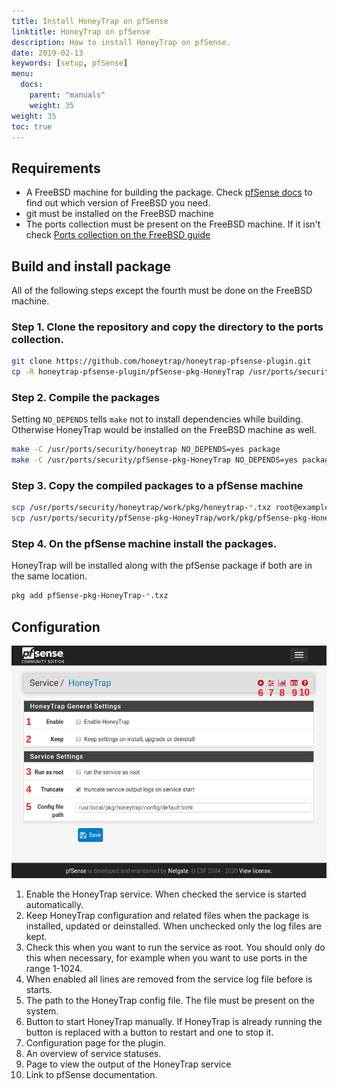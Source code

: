 ```yaml
---
title: Install HoneyTrap on pfSense
linktitle: HoneyTrap on pfSense
description: How to install HoneyTrap on pfSense.
date: 2019-02-13
keywords: [setup, pfSense]
menu:
  docs:
    parent: "manuals"
    weight: 35
weight: 35
toc: true
---
```


## Requirements

- A FreeBSD machine for building the package. Check [pfSense docs](https://docs.netgate.com/pfsense/en/latest/releases/versions-of-pfsense-and-freebsd.html) to find out which version of FreeBSD you need.
- git must be installed on the FreeBSD machine
- The ports collection must be present on the FreeBSD machine. If it isn't check [Ports collection on the FreeBSD guide](../honeytrap-freebsd/#ports-collection)

## Build and install package

All of the following steps except the fourth must be done on the FreeBSD machine.

### Step 1. Clone the repository and copy the directory to the ports collection.

```bash
git clone https://github.com/honeytrap/honeytrap-pfsense-plugin.git
cp -R honeytrap-pfsense-plugin/pfSense-pkg-HoneyTrap /usr/ports/security
```

### Step 2. Compile the packages

Setting `NO_DEPENDS` tells `make` not to install dependencies while building. Otherwise HoneyTrap would be installed on the FreeBSD machine as well.

```bash
make -C /usr/ports/security/honeytrap NO_DEPENDS=yes package
make -C /usr/ports/security/pfSense-pkg-HoneyTrap NO_DEPENDS=yes package
```

### Step 3. Copy the compiled packages to a pfSense machine

```bash
scp /usr/ports/security/honeytrap/work/pkg/honeytrap-*.txz root@example:~
scp /usr/ports/security/pfSense-pkg-HoneyTrap/work/pkg/pfSense-pkg-HoneyTrap-*.txz root@example:~
```
### Step 4. On the pfSense machine install the packages.

HoneyTrap will be installed along with the pfSense package if both are in the same location.

```bash
pkg add pfSense-pkg-HoneyTrap-*.txz
```

## Configuration

![](/manuals/images/pfsense-config.png)

1. Enable the HoneyTrap service. When checked the service is started automatically.
2. Keep HoneyTrap configuration and related files when the package is installed, updated or deinstalled. When unchecked only the log files are kept.
3. Check this when you want to run the service as root. You should only do this when necessary, for example when you want to use ports in the range 1-1024.
4. When enabled all lines are removed from the service log file before is starts.
5. The path to the HoneyTrap config file. The file must be present on the system.
6. Button to start HoneyTrap manually. If HoneyTrap is already running the button is replaced with a button to restart and one to stop it.
7. Configuration page for the plugin.
8. An overview of service statuses.
9. Page to view the output of the HoneyTrap service
10. Link to pfSense documentation.
